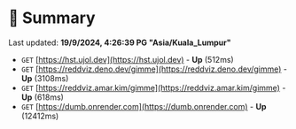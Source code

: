 # 📖 Summary
Last updated: **19/9/2024, 4:26:39 PG "Asia/Kuala_Lumpur"**

- `GET` [https://hst.ujol.dev](https://hst.ujol.dev) - **Up** (512ms)
- `GET` [https://reddviz.deno.dev/gimme](https://reddviz.deno.dev/gimme) - **Up** (3108ms)
- `GET` [https://reddviz.amar.kim/gimme](https://reddviz.amar.kim/gimme) - **Up** (618ms)
- `GET` [https://dumb.onrender.com](https://dumb.onrender.com) - **Up** (12412ms)
